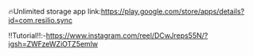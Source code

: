 🔥Unlimited storage app link:https://play.google.com/store/apps/details?id=com.resilio.sync

‼️Tutorial‼️:-https://www.instagram.com/reel/DCwJreps55N/?igsh=ZWFzeWZiOTZ5emlw
